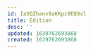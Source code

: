 ```yaml
---
id: IaUQZhanv9aKKpc9EQ9xl
title: Edition
desc: ''
updated: 1639762693868
created: 1639762693868
---
```


